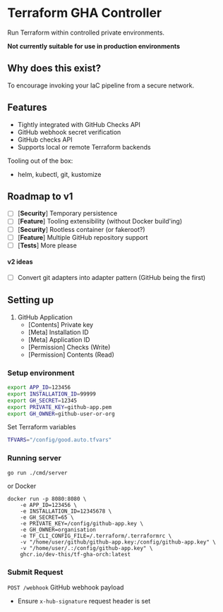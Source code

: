 # Terraform GHA Controller
Run Terraform within controlled private environments.

**Not currently suitable for use in production environments**

## Why does this exist?
To encourage invoking your IaC pipeline from a secure network.

## Features
- Tightly integrated with GitHub Checks API
- GitHub webhook secret verification
- GitHub checks API
- Supports local or remote Terraform backends

Tooling out of the box:
- helm, kubectl, git, kustomize

## Roadmap to v1

- [ ] [**Security**] Temporary persistence
- [ ] [**Feature**] Tooling extensibility (without Docker build'ing)
- [ ] [**Security**] Rootless container (or fakeroot?)
- [ ] [**Feature**] Multiple GitHub repository support
- [ ] [**Tests**] More please

#### v2 ideas
- [ ] Convert git adapters into adapter pattern (GitHub being the first) 


## Setting up
1. GitHub Application 
   - [Contents] Private key
   - [Meta] Installation ID
   - [Meta] Application ID
   - [Permission] Checks (Write)
   - [Permission] Contents (Read)
   
### Setup environment
```bash
export APP_ID=123456
export INSTALLATION_ID=99999
export GH_SECRET=12345
export PRIVATE_KEY=github-app.pem
export GH_OWNER=github-user-or-org
```

Set Terraform variables
```bash
TFVARS="/config/good.auto.tfvars"
```

### Running server
```
go run ./cmd/server
```
or Docker
```
docker run -p 8080:8080 \
    -e APP_ID=123456 \
    -e INSTALLATION_ID=12345678 \ 
    -e GH_SECRET=65 \ 
    -e PRIVATE_KEY=/config/github-app.key \
    -e GH_OWNER=organisation
    -e TF_CLI_CONFIG_FILE=/.terraform/.terraformrc \
    -v "/home/user/github/github-app.key:/config/github-app.key" \
    -v "/home/user/.:/config/github-app.key" \
    ghcr.io/dev-this/tf-gha-orch:latest
```

### Submit Request
`POST /webhook` GitHub webhook payload
- Ensure `x-hub-signature` request header is set

